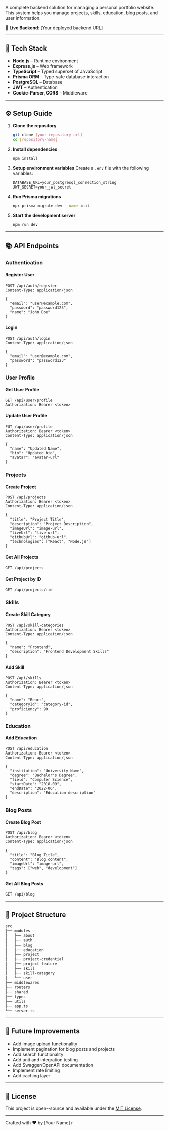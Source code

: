A complete backend solution for managing a personal portfolio website. This system helps you manage projects, skills, education, blog posts, and user information.

🔗 **Live Backend**: [Your deployed backend URL]

---

## 🚀 Tech Stack

- **Node.js** – Runtime environment
- **Express.js** – Web framework
- **TypeScript** – Typed superset of JavaScript
- **Prisma ORM** – Type-safe database interaction
- **PostgreSQL** – Database
- **JWT** – Authentication
- **Cookie-Parser, CORS** – Middleware

---

## ⚙️ Setup Guide

1. **Clone the repository**

   ```bash
   git clone [your-repository-url]
   cd [repository-name]
   ```

2. **Install dependencies**

   ```bash
   npm install
   ```

3. **Setup environment variables**
   Create a `.env` file with the following variables:

   ```env
   DATABASE_URL=your_postgresql_connection_string
   JWT_SECRET=your_jwt_secret
   ```

4. **Run Prisma migrations**

   ```bash
   npx prisma migrate dev --name init
   ```

5. **Start the development server**
   ```bash
   npm run dev
   ```

---

## 📚 API Endpoints

### Authentication

#### Register User

```http
POST /api/auth/register
Content-Type: application/json

{
  "email": "user@example.com",
  "password": "password123",
  "name": "John Doe"
}
```

#### Login

```http
POST /api/auth/login
Content-Type: application/json

{
  "email": "user@example.com",
  "password": "password123"
}
```

### User Profile

#### Get User Profile

```http
GET /api/user/profile
Authorization: Bearer <token>
```

#### Update User Profile

```http
PUT /api/user/profile
Authorization: Bearer <token>
Content-Type: application/json

{
  "name": "Updated Name",
  "bio": "Updated bio",
  "avatar": "avatar-url"
}
```

### Projects

#### Create Project

```http
POST /api/projects
Authorization: Bearer <token>
Content-Type: application/json

{
  "title": "Project Title",
  "description": "Project Description",
  "imageUrl": "image-url",
  "liveUrl": "live-url",
  "githubUrl": "github-url",
  "technologies": ["React", "Node.js"]
}
```

#### Get All Projects

```http
GET /api/projects
```

#### Get Project by ID

```http
GET /api/projects/:id
```

### Skills

#### Create Skill Category

```http
POST /api/skill-categories
Authorization: Bearer <token>
Content-Type: application/json

{
  "name": "Frontend",
  "description": "Frontend Development Skills"
}
```

#### Add Skill

```http
POST /api/skills
Authorization: Bearer <token>
Content-Type: application/json

{
  "name": "React",
  "categoryId": "category-id",
  "proficiency": 90
}
```

### Education

#### Add Education

```http
POST /api/education
Authorization: Bearer <token>
Content-Type: application/json

{
  "institution": "University Name",
  "degree": "Bachelor's Degree",
  "field": "Computer Science",
  "startDate": "2018-09",
  "endDate": "2022-06",
  "description": "Education description"
}
```

### Blog Posts

#### Create Blog Post

```http
POST /api/blog
Authorization: Bearer <token>
Content-Type: application/json

{
  "title": "Blog Title",
  "content": "Blog content",
  "imageUrl": "image-url",
  "tags": ["web", "development"]
}
```

#### Get All Blog Posts

```http
GET /api/blog
```

---

## 📁 Project Structure

```bash
src
├── modules
│   ├── about
│   ├── auth
│   ├── blog
│   ├── education
│   ├── project
│   ├── project-credential
│   ├── project-feature
│   ├── skill
│   ├── skill-category
│   └── user
├── middlewares
├── routers
├── shared
├── types
├── utils
├── app.ts
└── server.ts
```

---

## 🔮 Future Improvements

- Add image upload functionality
- Implement pagination for blog posts and projects
- Add search functionality
- Add unit and integration testing
- Add Swagger/OpenAPI documentation
- Implement rate limiting
- Add caching layer

---

## 📜 License

This project is open--source and available under the [MIT License](LICENSE).

---

Crafted with ❤️ by [Your Name]
r
